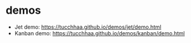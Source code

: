 # demos

* Jet demo: https://tucchhaa.github.io/demos/jet/demo.html
* Kanban demo: https://tucchhaa.github.io/demos/kanban/demo.html
